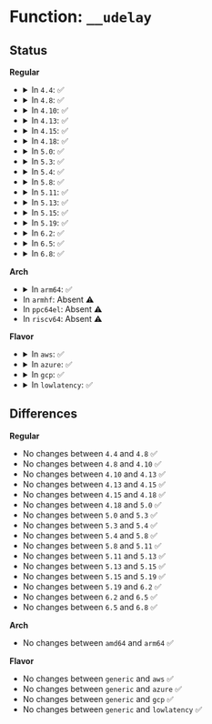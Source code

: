 # Function: <code>__udelay</code>

## Status
<b>Regular</b>
<ul>
<li>
<details>
<summary>In <code>4.4</code>: ✅</summary>

```c
void __udelay(long unsigned int usecs);
```

**Collision:** Unique Global

**Inline:** No

**Transformation:** False

**Instances:**

```
In arch/x86/lib/delay.c (ffffffff813f6500)
Location: arch/x86/lib/delay.c:171
Inline: False
Direct callers:
  - arch/x86/kernel/smpboot.c:native_cpu_up
  - drivers/acpi/osl.c:acpi_os_stall
  - drivers/acpi/ec.c:ec_guard
  - drivers/acpi/apei/erst.c:erst_exec_stall
  - drivers/regulator/core.c:_regulator_enable_delay
  - drivers/regulator/core.c:_regulator_enable_delay
  - drivers/regulator/core.c:_regulator_do_set_voltage
  - drivers/spi/spi.c:spi_transfer_one_message
  - drivers/cpufreq/powernow-k8.c:write_new_fid
  - drivers/mmc/core/mmc_ops.c:__mmc_switch
  - drivers/clocksource/acpi_pm.c:init_acpi_pm_clocksource
```
**Symbols:**

```
ffffffff813f6500-ffffffff813f6531: __udelay (STB_GLOBAL)
```
</details>
</li>
<li>
<details>
<summary>In <code>4.8</code>: ✅</summary>

```c
void __udelay(long unsigned int usecs);
```

**Collision:** Unique Global

**Inline:** No

**Transformation:** False

**Instances:**

```
In arch/x86/lib/delay.c (ffffffff8143d0d0)
Location: arch/x86/lib/delay.c:171
Inline: False
Direct callers:
  - arch/x86/kernel/smpboot.c:native_cpu_up
  - drivers/acpi/osl.c:acpi_os_stall
  - drivers/acpi/ec.c:ec_guard
  - drivers/acpi/apei/erst.c:erst_exec_stall
  - drivers/regulator/core.c:_regulator_do_set_voltage
  - drivers/regulator/core.c:_regulator_enable_delay
  - drivers/spi/spi.c:spi_transfer_one_message
  - drivers/cpufreq/powernow-k8.c:write_new_fid
  - drivers/mmc/core/mmc_ops.c:__mmc_switch
  - drivers/clocksource/acpi_pm.c:init_acpi_pm_clocksource
```
**Symbols:**

```
ffffffff8143d0d0-ffffffff8143d103: __udelay (STB_GLOBAL)
```
</details>
</li>
<li>
<details>
<summary>In <code>4.10</code>: ✅</summary>

```c
void __udelay(long unsigned int usecs);
```

**Collision:** Unique Global

**Inline:** No

**Transformation:** False

**Instances:**

```
In arch/x86/lib/delay.c (ffffffff8145a050)
Location: arch/x86/lib/delay.c:171
Inline: False
Direct callers:
  - arch/x86/kernel/smpboot.c:native_cpu_up
  - drivers/acpi/osl.c:acpi_os_stall
  - drivers/acpi/ec.c:ec_guard
  - drivers/acpi/cppc_acpi.c:send_pcc_cmd
  - drivers/acpi/apei/erst.c:erst_exec_stall
  - drivers/regulator/core.c:_regulator_do_set_voltage
  - drivers/regulator/core.c:_regulator_do_set_voltage
  - drivers/regulator/core.c:_regulator_enable_delay
  - drivers/spi/spi.c:spi_transfer_one_message
  - drivers/cpufreq/powernow-k8.c:write_new_fid
  - drivers/clocksource/acpi_pm.c:init_acpi_pm_clocksource
```
**Symbols:**

```
ffffffff8145a050-ffffffff8145a083: __udelay (STB_GLOBAL)
```
</details>
</li>
<li>
<details>
<summary>In <code>4.13</code>: ✅</summary>

```c
void __udelay(long unsigned int usecs);
```

**Collision:** Unique Global

**Inline:** No

**Transformation:** False

**Instances:**

```
In arch/x86/lib/delay.c (ffffffff818fbd70)
Location: arch/x86/lib/delay.c:178
Inline: False
Direct callers:
  - arch/x86/kernel/smpboot.c:native_cpu_up
  - drivers/acpi/osl.c:acpi_os_stall
  - drivers/acpi/ec.c:ec_guard
  - drivers/acpi/cppc_acpi.c:send_pcc_cmd
  - drivers/acpi/apei/erst.c:erst_exec_stall
  - drivers/regulator/core.c:_regulator_do_set_voltage
  - drivers/regulator/core.c:_regulator_do_set_voltage
  - drivers/regulator/core.c:_regulator_enable_delay
  - drivers/spi/spi.c:spi_transfer_one_message
  - drivers/net/phy/mdio_bus.c:__mdiobus_register
  - drivers/cpufreq/powernow-k8.c:write_new_fid
```
**Symbols:**

```
ffffffff818fbd70-ffffffff818fbdb1: __udelay (STB_GLOBAL)
```
</details>
</li>
<li>
<details>
<summary>In <code>4.15</code>: ✅</summary>

```c
void __udelay(long unsigned int usecs);
```

**Collision:** Unique Global

**Inline:** No

**Transformation:** False

**Instances:**

```
In arch/x86/lib/delay.c (ffffffff81982bd0)
Location: arch/x86/lib/delay.c:179
Inline: False
Direct callers:
  - arch/x86/kernel/smpboot.c:native_cpu_up
  - drivers/acpi/osl.c:acpi_os_stall
  - drivers/acpi/ec.c:ec_guard
  - drivers/acpi/cppc_acpi.c:send_pcc_cmd
  - drivers/acpi/apei/erst.c:erst_exec_stall
  - drivers/regulator/core.c:_regulator_do_set_voltage
  - drivers/regulator/core.c:_regulator_do_set_voltage
  - drivers/regulator/core.c:_regulator_enable_delay
  - drivers/spi/spi.c:spi_transfer_one_message
  - drivers/net/phy/mdio_bus.c:__mdiobus_register
  - drivers/cpufreq/powernow-k8.c:write_new_fid
```
**Symbols:**

```
ffffffff81982bd0-ffffffff81982c17: __udelay (STB_GLOBAL)
```
</details>
</li>
<li>
<details>
<summary>In <code>4.18</code>: ✅</summary>

```c
void __udelay(long unsigned int usecs);
```

**Collision:** Unique Global

**Inline:** No

**Transformation:** False

**Instances:**

```
In arch/x86/lib/delay.c (ffffffff819df140)
Location: arch/x86/lib/delay.c:179
Inline: False
Direct callers:
  - arch/x86/kernel/smpboot.c:native_cpu_up
  - drivers/acpi/osl.c:acpi_os_stall
  - drivers/acpi/ec.c:ec_guard
  - drivers/acpi/cppc_acpi.c:send_pcc_cmd
  - drivers/acpi/apei/erst.c:erst_exec_stall
  - drivers/regulator/core.c:_regulator_do_set_voltage
  - drivers/regulator/core.c:_regulator_do_set_voltage
  - drivers/regulator/core.c:_regulator_enable_delay
  - drivers/spi/spi.c:spi_transfer_one_message
  - drivers/net/phy/mdio_bus.c:__mdiobus_register
  - drivers/cpufreq/powernow-k8.c:write_new_fid
  - drivers/clocksource/acpi_pm.c:init_acpi_pm_clocksource
```
**Symbols:**

```
ffffffff819df140-ffffffff819df187: __udelay (STB_GLOBAL)
```
</details>
</li>
<li>
<details>
<summary>In <code>5.0</code>: ✅</summary>

```c
void __udelay(long unsigned int usecs);
```

**Collision:** Unique Global

**Inline:** No

**Transformation:** False

**Instances:**

```
In arch/x86/lib/delay.c (ffffffff81a1a070)
Location: arch/x86/lib/delay.c:179
Inline: False
Direct callers:
  - arch/x86/kernel/smpboot.c:native_cpu_up
  - drivers/acpi/osl.c:acpi_os_stall
  - drivers/acpi/ec.c:ec_guard
  - drivers/acpi/cppc_acpi.c:send_pcc_cmd
  - drivers/acpi/apei/erst.c:erst_exec_stall
  - drivers/regulator/core.c:_regulator_do_set_voltage
  - drivers/regulator/core.c:_regulator_do_set_voltage
  - drivers/regulator/core.c:_regulator_enable_delay
  - drivers/spi/spi.c:spi_transfer_one_message
  - drivers/net/phy/mdio_bus.c:__mdiobus_register
  - drivers/cpufreq/powernow-k8.c:write_new_fid
  - drivers/clocksource/acpi_pm.c:init_acpi_pm_clocksource
```
**Symbols:**

```
ffffffff81a1a070-ffffffff81a1a0b7: __udelay (STB_GLOBAL)
```
</details>
</li>
<li>
<details>
<summary>In <code>5.3</code>: ✅</summary>

```c
void __udelay(long unsigned int usecs);
```

**Collision:** Unique Global

**Inline:** No

**Transformation:** False

**Instances:**

```
In arch/x86/lib/delay.c (ffffffff81a89d40)
Location: arch/x86/lib/delay.c:179
Inline: False
Direct callers:
  - arch/x86/kernel/smpboot.c:wakeup_secondary_cpu_via_init
  - drivers/acpi/osl.c:acpi_os_stall
  - drivers/acpi/ec.c:ec_guard
  - drivers/acpi/cppc_acpi.c:send_pcc_cmd
  - drivers/acpi/apei/erst.c:erst_exec_stall
  - drivers/regulator/core.c:_regulator_do_set_voltage
  - drivers/regulator/core.c:_regulator_do_set_voltage
  - drivers/regulator/core.c:_regulator_enable_delay
  - drivers/net/phy/mdio_bus.c:__mdiobus_register
  - drivers/cpufreq/powernow-k8.c:write_new_fid
  - drivers/clocksource/acpi_pm.c:init_acpi_pm_clocksource
```
**Symbols:**

```
ffffffff81a89d40-ffffffff81a89d57: __udelay (STB_GLOBAL)
```
</details>
</li>
<li>
<details>
<summary>In <code>5.4</code>: ✅</summary>

```c
void __udelay(long unsigned int usecs);
```

**Collision:** Unique Global

**Inline:** No

**Transformation:** False

**Instances:**

```
In arch/x86/lib/delay.c (ffffffff81ac1000)
Location: arch/x86/lib/delay.c:179
Inline: False
Direct callers:
  - arch/x86/kernel/smpboot.c:wakeup_secondary_cpu_via_init
  - arch/x86/platform/uv/uv_nmi.c:uv_handle_nmi
  - arch/x86/platform/uv/uv_nmi.c:uv_nmi_wait_cpus
  - arch/x86/platform/uv/uv_nmi.c:uv_nmi_wait_cpus
  - drivers/acpi/osl.c:acpi_os_stall
  - drivers/acpi/ec.c:ec_guard
  - drivers/acpi/cppc_acpi.c:send_pcc_cmd
  - drivers/acpi/apei/erst.c:erst_exec_stall
  - drivers/regulator/core.c:_regulator_do_set_voltage
  - drivers/regulator/core.c:_regulator_do_set_voltage
  - drivers/regulator/core.c:_regulator_enable_delay
  - drivers/net/phy/mdio_bus.c:__mdiobus_register
  - drivers/cpufreq/powernow-k8.c:write_new_fid
  - drivers/clocksource/acpi_pm.c:init_acpi_pm_clocksource
```
**Symbols:**

```
ffffffff81ac1000-ffffffff81ac1017: __udelay (STB_GLOBAL)
```
</details>
</li>
<li>
<details>
<summary>In <code>5.8</code>: ✅</summary>

```c
void __udelay(long unsigned int usecs);
```

**Collision:** Unique Global

**Inline:** No

**Transformation:** False

**Instances:**

```
In arch/x86/lib/delay.c (ffffffff815fd490)
Location: arch/x86/lib/delay.c:221
Inline: False
Direct callers:
  - arch/x86/kernel/smpboot.c:wakeup_secondary_cpu_via_init
  - arch/x86/platform/uv/uv_nmi.c:uv_nmi_wait_cpus
  - arch/x86/platform/uv/uv_nmi.c:uv_nmi_wait_cpus
  - arch/x86/platform/uv/uv_nmi.c:uv_check_nmi
  - drivers/acpi/osl.c:acpi_os_stall
  - drivers/acpi/ec.c:ec_guard
  - drivers/acpi/cppc_acpi.c:send_pcc_cmd
  - drivers/acpi/apei/erst.c:erst_exec_stall
  - drivers/regulator/core.c:_regulator_do_set_voltage
  - drivers/regulator/core.c:_regulator_do_set_voltage
  - drivers/regulator/core.c:_regulator_enable_delay
  - drivers/base/regmap/regmap.c:_regmap_multi_reg_write
  - drivers/base/regmap/regmap.c:_regmap_range_multi_paged_reg_write
  - drivers/spi/spi.c:spi_delay_exec
  - drivers/net/phy/mdio_bus.c:__mdiobus_register
  - drivers/cpufreq/powernow-k8.c:core_voltage_pre_transition
  - drivers/cpufreq/powernow-k8.c:core_voltage_pre_transition
  - drivers/cpufreq/powernow-k8.c:write_new_fid
  - drivers/clocksource/acpi_pm.c:init_acpi_pm_clocksource
```
**Symbols:**

```
ffffffff815fd490-ffffffff815fd4a7: __udelay (STB_GLOBAL)
```
</details>
</li>
<li>
<details>
<summary>In <code>5.11</code>: ✅</summary>

```c
void __udelay(long unsigned int usecs);
```

**Collision:** Unique Global

**Inline:** No

**Transformation:** False

**Instances:**

```
In arch/x86/lib/delay.c (ffffffff816221c0)
Location: arch/x86/lib/delay.c:221
Inline: False
Direct callers:
  - arch/x86/kernel/smpboot.c:wakeup_secondary_cpu_via_init
  - arch/x86/platform/uv/uv_nmi.c:uv_nmi_wait_cpus
  - arch/x86/platform/uv/uv_nmi.c:uv_nmi_wait_cpus
  - arch/x86/platform/uv/uv_nmi.c:uv_check_nmi
  - drivers/acpi/osl.c:acpi_os_stall
  - drivers/acpi/ec.c:ec_guard
  - drivers/acpi/cppc_acpi.c:send_pcc_cmd
  - drivers/acpi/apei/erst.c:erst_exec_stall
  - drivers/regulator/core.c:_regulator_do_set_voltage
  - drivers/regulator/core.c:_regulator_do_set_voltage
  - drivers/regulator/core.c:_regulator_enable_delay
  - drivers/base/regmap/regmap.c:_regmap_multi_reg_write
  - drivers/base/regmap/regmap.c:_regmap_range_multi_paged_reg_write
  - drivers/spi/spi.c:spi_delay_exec
  - drivers/net/phy/mdio_bus.c:__mdiobus_register
  - drivers/net/phy/mdio_bus.c:__mdiobus_register
  - drivers/net/phy/mdio_device.c:mdio_device_reset
  - drivers/usb/early/xhci-dbc.c:handshake
  - drivers/cpufreq/powernow-k8.c:core_voltage_pre_transition
  - drivers/cpufreq/powernow-k8.c:core_voltage_pre_transition
  - drivers/cpufreq/powernow-k8.c:write_new_fid
  - drivers/clocksource/acpi_pm.c:init_acpi_pm_clocksource
```
**Symbols:**

```
ffffffff816221c0-ffffffff816221d7: __udelay (STB_GLOBAL)
```
</details>
</li>
<li>
<details>
<summary>In <code>5.13</code>: ✅</summary>

```c
void __udelay(long unsigned int usecs);
```

**Collision:** Unique Global

**Inline:** No

**Transformation:** False

**Instances:**

```
In arch/x86/lib/delay.c (ffffffff81605aa0)
Location: arch/x86/lib/delay.c:221
Inline: False
Direct callers:
  - arch/x86/kernel/smpboot.c:wakeup_secondary_cpu_via_init
  - arch/x86/platform/uv/uv_nmi.c:uv_nmi_wait_cpus
  - arch/x86/platform/uv/uv_nmi.c:uv_nmi_wait_cpus
  - arch/x86/platform/uv/uv_nmi.c:uv_check_nmi
  - drivers/acpi/osl.c:acpi_os_stall
  - drivers/acpi/osl.c:acpi_os_stall
  - drivers/acpi/ec.c:ec_guard
  - drivers/acpi/cppc_acpi.c:send_pcc_cmd
  - drivers/acpi/apei/erst.c:erst_exec_stall
  - drivers/regulator/core.c:_regulator_do_set_voltage
  - drivers/regulator/core.c:_regulator_do_set_voltage
  - drivers/regulator/core.c:_regulator_enable_delay
  - drivers/base/regmap/regmap.c:_regmap_multi_reg_write
  - drivers/base/regmap/regmap.c:_regmap_range_multi_paged_reg_write
  - drivers/spi/spi.c:spi_delay_exec
  - drivers/net/phy/mdio_bus.c:__mdiobus_register
  - drivers/net/phy/mdio_bus.c:__mdiobus_register
  - drivers/net/phy/mdio_device.c:mdio_device_reset
  - drivers/cpufreq/powernow-k8.c:core_voltage_pre_transition
  - drivers/cpufreq/powernow-k8.c:core_voltage_pre_transition
  - drivers/cpufreq/powernow-k8.c:write_new_fid
  - drivers/clocksource/acpi_pm.c:init_acpi_pm_clocksource
```
**Symbols:**

```
ffffffff81605aa0-ffffffff81605ab7: __udelay (STB_GLOBAL)
```
</details>
</li>
<li>
<details>
<summary>In <code>5.15</code>: ✅</summary>

```c
void __udelay(long unsigned int usecs);
```

**Collision:** Unique Global

**Inline:** No

**Transformation:** False

**Instances:**

```
In arch/x86/lib/delay.c (ffffffff81674390)
Location: arch/x86/lib/delay.c:221
Inline: False
Direct callers:
  - arch/x86/kernel/smpboot.c:wakeup_secondary_cpu_via_init
  - arch/x86/platform/uv/uv_nmi.c:uv_handle_nmi
  - arch/x86/platform/uv/uv_nmi.c:uv_nmi_wait_cpus
  - arch/x86/platform/uv/uv_nmi.c:uv_nmi_wait_cpus
  - drivers/acpi/osl.c:acpi_os_stall
  - drivers/acpi/osl.c:acpi_os_stall
  - drivers/acpi/ec.c:ec_guard
  - drivers/acpi/cppc_acpi.c:send_pcc_cmd
  - drivers/acpi/apei/erst.c:erst_exec_stall
  - drivers/regulator/core.c:_regulator_do_set_voltage
  - drivers/regulator/core.c:_regulator_do_set_voltage
  - drivers/regulator/core.c:_regulator_enable_delay
  - drivers/base/regmap/regmap.c:_regmap_multi_reg_write
  - drivers/base/regmap/regmap.c:_regmap_range_multi_paged_reg_write
  - drivers/spi/spi.c:spi_delay_exec
  - drivers/spi/spi-mem.c:spi_mem_poll_status
  - drivers/net/phy/mdio_bus.c:__mdiobus_register
  - drivers/net/phy/mdio_bus.c:__mdiobus_register
  - drivers/net/phy/mdio_device.c:mdio_device_reset
  - drivers/cpufreq/powernow-k8.c:core_voltage_pre_transition
  - drivers/cpufreq/powernow-k8.c:core_voltage_pre_transition
  - drivers/cpufreq/powernow-k8.c:write_new_fid
  - drivers/clocksource/acpi_pm.c:init_acpi_pm_clocksource
```
**Symbols:**

```
ffffffff81674390-ffffffff816743a7: __udelay (STB_GLOBAL)
```
</details>
</li>
<li>
<details>
<summary>In <code>5.19</code>: ✅</summary>

```c
void __udelay(long unsigned int usecs);
```

**Collision:** Unique Global

**Inline:** No

**Transformation:** False

**Instances:**

```
In arch/x86/lib/delay.c (ffffffff8178ea80)
Location: arch/x86/lib/delay.c:221
Inline: False
Direct callers:
  - arch/x86/kernel/smpboot.c:wakeup_secondary_cpu_via_init
  - arch/x86/platform/uv/uv_nmi.c:uv_nmi_wait_cpus
  - arch/x86/platform/uv/uv_nmi.c:uv_nmi_wait_cpus
  - arch/x86/platform/uv/uv_nmi.c:uv_check_nmi
  - kernel/rcu/srcutree.c:try_check_zero
  - drivers/acpi/osl.c:acpi_os_stall
  - drivers/acpi/ec.c:ec_guard
  - drivers/acpi/cppc_acpi.c:send_pcc_cmd
  - drivers/acpi/apei/erst.c:erst_exec_stall
  - drivers/regulator/core.c:_regulator_delay_helper
  - drivers/base/regmap/regmap.c:_regmap_multi_reg_write
  - drivers/base/regmap/regmap.c:_regmap_range_multi_paged_reg_write
  - drivers/spi/spi.c:spi_delay_exec
  - drivers/spi/spi-mem.c:spi_mem_poll_status
  - drivers/net/phy/mdio_bus.c:__mdiobus_register
  - drivers/net/phy/mdio_bus.c:__mdiobus_register
  - drivers/net/phy/mdio_device.c:mdio_device_reset
  - drivers/cpufreq/powernow-k8.c:core_voltage_pre_transition
  - drivers/cpufreq/powernow-k8.c:core_voltage_pre_transition
  - drivers/cpufreq/powernow-k8.c:write_new_fid
  - drivers/clocksource/acpi_pm.c:init_acpi_pm_clocksource
```
**Symbols:**

```
ffffffff8178ea80-ffffffff8178ea9d: __udelay (STB_GLOBAL)
```
</details>
</li>
<li>
<details>
<summary>In <code>6.2</code>: ✅</summary>

```c
void __udelay(long unsigned int usecs);
```

**Collision:** Unique Global

**Inline:** No

**Transformation:** False

**Instances:**

```
In arch/x86/lib/delay.c (ffffffff8204c410)
Location: arch/x86/lib/delay.c:221
Inline: False
Direct callers:
  - arch/x86/kernel/smpboot.c:wakeup_secondary_cpu_via_init
  - arch/x86/platform/uv/uv_nmi.c:uv_nmi_wait_cpus
  - arch/x86/platform/uv/uv_nmi.c:uv_nmi_wait_cpus
  - arch/x86/platform/uv/uv_nmi.c:uv_check_nmi
  - kernel/rcu/srcutree.c:try_check_zero
  - drivers/acpi/osl.c:acpi_os_stall
  - drivers/acpi/ec.c:ec_guard
  - drivers/acpi/cppc_acpi.c:send_pcc_cmd
  - drivers/acpi/apei/erst.c:erst_exec_stall
  - drivers/regulator/core.c:_regulator_delay_helper
  - drivers/base/regmap/regmap.c:_regmap_multi_reg_write
  - drivers/base/regmap/regmap.c:_regmap_range_multi_paged_reg_write
  - drivers/spi/spi.c:spi_delay_exec
  - drivers/spi/spi-mem.c:spi_mem_poll_status
  - drivers/net/phy/mdio_bus.c:__mdiobus_register
  - drivers/net/phy/mdio_bus.c:__mdiobus_register
  - drivers/net/phy/mdio_device.c:mdio_device_reset
  - drivers/cpufreq/powernow-k8.c:core_voltage_pre_transition
  - drivers/cpufreq/powernow-k8.c:core_voltage_pre_transition
  - drivers/cpufreq/powernow-k8.c:write_new_fid
  - drivers/clocksource/acpi_pm.c:init_acpi_pm_clocksource
```
**Symbols:**

```
ffffffff8204c410-ffffffff8204c42d: __udelay (STB_GLOBAL)
```
</details>
</li>
<li>
<details>
<summary>In <code>6.5</code>: ✅</summary>

```c
void __udelay(long unsigned int usecs);
```

**Collision:** Unique Global

**Inline:** No

**Transformation:** False

**Instances:**

```
In arch/x86/lib/delay.c (ffffffff820cad20)
Location: arch/x86/lib/delay.c:221
Inline: False
Direct callers:
  - arch/x86/kernel/smpboot.c:send_init_sequence
  - arch/x86/platform/uv/uv_nmi.c:uv_nmi_wait_cpus
  - arch/x86/platform/uv/uv_nmi.c:uv_nmi_wait_cpus
  - arch/x86/platform/uv/uv_nmi.c:uv_check_nmi
  - kernel/rcu/srcutree.c:try_check_zero
  - drivers/acpi/osl.c:acpi_os_stall
  - drivers/acpi/ec.c:ec_guard
  - drivers/acpi/cppc_acpi.c:send_pcc_cmd
  - drivers/acpi/apei/erst.c:erst_exec_stall
  - drivers/regulator/core.c:_regulator_delay_helper
  - drivers/base/regmap/regmap.c:_regmap_multi_reg_write
  - drivers/base/regmap/regmap.c:_regmap_range_multi_paged_reg_write
  - drivers/spi/spi.c:spi_delay_exec
  - drivers/spi/spi-mem.c:spi_mem_poll_status
  - drivers/net/phy/mdio_bus.c:__mdiobus_register
  - drivers/net/phy/mdio_bus.c:__mdiobus_register
  - drivers/net/phy/mdio_device.c:mdio_device_reset
  - drivers/cpufreq/powernow-k8.c:core_voltage_pre_transition
  - drivers/cpufreq/powernow-k8.c:core_voltage_pre_transition
  - drivers/cpufreq/powernow-k8.c:write_new_fid
  - drivers/clocksource/acpi_pm.c:init_acpi_pm_clocksource
```
**Symbols:**

```
ffffffff820cad20-ffffffff820cad3d: __udelay (STB_GLOBAL)
```
</details>
</li>
<li>
<details>
<summary>In <code>6.8</code>: ✅</summary>

```c
void __udelay(long unsigned int usecs);
```

**Collision:** Unique Global

**Inline:** No

**Transformation:** False

**Instances:**

```
In arch/x86/lib/delay.c (ffffffff821a5550)
Location: arch/x86/lib/delay.c:221
Inline: False
Direct callers:
  - arch/x86/kernel/smpboot.c:wakeup_secondary_cpu_via_init
  - arch/x86/platform/uv/uv_nmi.c:uv_nmi_wait_cpus
  - arch/x86/platform/uv/uv_nmi.c:uv_nmi_wait_cpus
  - arch/x86/platform/uv/uv_nmi.c:uv_check_nmi
  - kernel/rcu/srcutree.c:try_check_zero
  - drivers/acpi/osl.c:acpi_os_stall
  - drivers/acpi/ec.c:ec_guard
  - drivers/acpi/cppc_acpi.c:send_pcc_cmd
  - drivers/acpi/apei/erst.c:erst_exec_stall
  - drivers/regulator/core.c:_regulator_delay_helper
  - drivers/base/regmap/regmap.c:_regmap_multi_reg_write
  - drivers/base/regmap/regmap.c:_regmap_range_multi_paged_reg_write
  - drivers/spi/spi.c:spi_delay_exec
  - drivers/spi/spi-mem.c:spi_mem_poll_status
  - drivers/net/phy/mdio_bus.c:__mdiobus_register
  - drivers/net/phy/mdio_bus.c:__mdiobus_register
  - drivers/net/phy/mdio_device.c:mdio_device_reset
  - drivers/cpufreq/powernow-k8.c:core_voltage_pre_transition
  - drivers/cpufreq/powernow-k8.c:core_voltage_pre_transition
  - drivers/cpufreq/powernow-k8.c:write_new_fid
  - drivers/clocksource/acpi_pm.c:init_acpi_pm_clocksource
```
**Symbols:**

```
ffffffff821a5550-ffffffff821a556d: __udelay (STB_GLOBAL)
```
</details>
</li>
</ul>
<b>Arch</b>
<ul>
<li>
<details>
<summary>In <code>arm64</code>: ✅</summary>

```c
void __udelay(long unsigned int usecs);
```

**Collision:** Unique Global

**Inline:** No

**Transformation:** False

**Instances:**

```
In arch/arm64/lib/delay.c (ffff800010d82870)
Location: arch/arm64/lib/delay.c:49
Inline: False
Direct callers:
  - drivers/acpi/osl.c:acpi_os_stall
  - drivers/acpi/ec.c:ec_guard
  - drivers/acpi/cppc_acpi.c:send_pcc_cmd
  - drivers/acpi/apei/erst.c:erst_exec_stall
  - drivers/clk/actions/owl-pll.c:owl_pll_set_rate
  - drivers/clk/rockchip/clk-pll.c:rockchip_rk3066_pll_set_params
  - drivers/clk/sunxi-ng/ccu_mux.c:ccu_mux_notifier_cb
  - drivers/clk/sunxi-ng/ccu_mux.c:ccu_mux_notifier_cb
  - drivers/regulator/core.c:_regulator_do_set_voltage
  - drivers/regulator/core.c:_regulator_do_set_voltage
  - drivers/regulator/core.c:_regulator_enable_delay
  - drivers/iommu/arm-smmu.c:__arm_smmu_tlb_sync
  - drivers/misc/vexpress-syscfg.c:vexpress_syscfg_exec
  - drivers/spi/spi-fsl-spi.c:fsl_spi_do_one_msg
  - drivers/net/phy/mdio_bus.c:__mdiobus_register
```
**Symbols:**

```
ffff800010d82870-ffff800010d828b4: __udelay (STB_GLOBAL)
```
</details>
</li>
<li>
In <code>armhf</code>: Absent ⚠️
</li>
<li>
In <code>ppc64el</code>: Absent ⚠️
</li>
<li>
In <code>riscv64</code>: Absent ⚠️
</li>
</ul>
<b>Flavor</b>
<ul>
<li>
<details>
<summary>In <code>aws</code>: ✅</summary>

```c
void __udelay(long unsigned int usecs);
```

**Collision:** Unique Global

**Inline:** No

**Transformation:** False

**Instances:**

```
In arch/x86/lib/delay.c (ffffffff81a5fe50)
Location: arch/x86/lib/delay.c:179
Inline: False
Direct callers:
  - arch/x86/kernel/smpboot.c:wakeup_secondary_cpu_via_init
  - drivers/acpi/osl.c:acpi_os_stall
  - drivers/acpi/ec.c:ec_guard
  - drivers/acpi/cppc_acpi.c:send_pcc_cmd
  - drivers/regulator/core.c:_regulator_do_set_voltage
  - drivers/regulator/core.c:_regulator_do_set_voltage
  - drivers/regulator/core.c:_regulator_enable_delay
  - drivers/net/phy/mdio_bus.c:__mdiobus_register
  - drivers/cpufreq/powernow-k8.c:write_new_fid
  - drivers/clocksource/acpi_pm.c:init_acpi_pm_clocksource
```
**Symbols:**

```
ffffffff81a5fe50-ffffffff81a5fe67: __udelay (STB_GLOBAL)
```
</details>
</li>
<li>
<details>
<summary>In <code>azure</code>: ✅</summary>

```c
void __udelay(long unsigned int usecs);
```

**Collision:** Unique Global

**Inline:** No

**Transformation:** False

**Instances:**

```
In arch/x86/lib/delay.c (ffffffff81a1cf20)
Location: arch/x86/lib/delay.c:179
Inline: False
Direct callers:
  - arch/x86/kernel/smpboot.c:wakeup_secondary_cpu_via_init
  - drivers/acpi/osl.c:acpi_os_stall
  - drivers/acpi/ec.c:ec_guard
  - drivers/acpi/cppc_acpi.c:send_pcc_cmd
  - drivers/acpi/apei/erst.c:erst_exec_stall
  - drivers/regulator/core.c:_regulator_do_set_voltage
  - drivers/regulator/core.c:_regulator_do_set_voltage
  - drivers/regulator/core.c:_regulator_enable_delay
  - drivers/net/phy/mdio_bus.c:__mdiobus_register
  - drivers/cpufreq/powernow-k8.c:write_new_fid
  - drivers/clocksource/acpi_pm.c:init_acpi_pm_clocksource
  - drivers/hv/connection.c:vmbus_post_msg
```
**Symbols:**

```
ffffffff81a1cf20-ffffffff81a1cf37: __udelay (STB_GLOBAL)
```
</details>
</li>
<li>
<details>
<summary>In <code>gcp</code>: ✅</summary>

```c
void __udelay(long unsigned int usecs);
```

**Collision:** Unique Global

**Inline:** No

**Transformation:** False

**Instances:**

```
In arch/x86/lib/delay.c (ffffffff81acc240)
Location: arch/x86/lib/delay.c:179
Inline: False
Direct callers:
  - arch/x86/kernel/smpboot.c:wakeup_secondary_cpu_via_init
  - drivers/acpi/osl.c:acpi_os_stall
  - drivers/acpi/ec.c:ec_guard
  - drivers/acpi/cppc_acpi.c:send_pcc_cmd
  - drivers/acpi/apei/erst.c:erst_exec_stall
  - drivers/regulator/core.c:_regulator_do_set_voltage
  - drivers/regulator/core.c:_regulator_do_set_voltage
  - drivers/regulator/core.c:_regulator_enable_delay
  - drivers/net/phy/mdio_bus.c:__mdiobus_register
  - drivers/cpufreq/powernow-k8.c:write_new_fid
  - drivers/clocksource/acpi_pm.c:init_acpi_pm_clocksource
```
**Symbols:**

```
ffffffff81acc240-ffffffff81acc257: __udelay (STB_GLOBAL)
```
</details>
</li>
<li>
<details>
<summary>In <code>lowlatency</code>: ✅</summary>

```c
void __udelay(long unsigned int usecs);
```

**Collision:** Unique Global

**Inline:** No

**Transformation:** False

**Instances:**

```
In arch/x86/lib/delay.c (ffffffff81ad8720)
Location: arch/x86/lib/delay.c:179
Inline: False
Direct callers:
  - arch/x86/kernel/smpboot.c:wakeup_secondary_cpu_via_init
  - arch/x86/platform/uv/uv_nmi.c:uv_handle_nmi
  - arch/x86/platform/uv/uv_nmi.c:uv_nmi_wait_cpus
  - arch/x86/platform/uv/uv_nmi.c:uv_nmi_wait_cpus
  - drivers/acpi/osl.c:acpi_os_stall
  - drivers/acpi/ec.c:ec_guard
  - drivers/acpi/cppc_acpi.c:send_pcc_cmd
  - drivers/acpi/apei/erst.c:erst_exec_stall
  - drivers/regulator/core.c:_regulator_do_set_voltage
  - drivers/regulator/core.c:_regulator_do_set_voltage
  - drivers/regulator/core.c:_regulator_enable_delay
  - drivers/net/phy/mdio_bus.c:__mdiobus_register
  - drivers/cpufreq/powernow-k8.c:write_new_fid
  - drivers/clocksource/acpi_pm.c:init_acpi_pm_clocksource
```
**Symbols:**

```
ffffffff81ad8720-ffffffff81ad8737: __udelay (STB_GLOBAL)
```
</details>
</li>
</ul>

## Differences
<b>Regular</b>
<ul>
<li>
No changes between <code>4.4</code> and <code>4.8</code> ✅
</li>
<li>
No changes between <code>4.8</code> and <code>4.10</code> ✅
</li>
<li>
No changes between <code>4.10</code> and <code>4.13</code> ✅
</li>
<li>
No changes between <code>4.13</code> and <code>4.15</code> ✅
</li>
<li>
No changes between <code>4.15</code> and <code>4.18</code> ✅
</li>
<li>
No changes between <code>4.18</code> and <code>5.0</code> ✅
</li>
<li>
No changes between <code>5.0</code> and <code>5.3</code> ✅
</li>
<li>
No changes between <code>5.3</code> and <code>5.4</code> ✅
</li>
<li>
No changes between <code>5.4</code> and <code>5.8</code> ✅
</li>
<li>
No changes between <code>5.8</code> and <code>5.11</code> ✅
</li>
<li>
No changes between <code>5.11</code> and <code>5.13</code> ✅
</li>
<li>
No changes between <code>5.13</code> and <code>5.15</code> ✅
</li>
<li>
No changes between <code>5.15</code> and <code>5.19</code> ✅
</li>
<li>
No changes between <code>5.19</code> and <code>6.2</code> ✅
</li>
<li>
No changes between <code>6.2</code> and <code>6.5</code> ✅
</li>
<li>
No changes between <code>6.5</code> and <code>6.8</code> ✅
</li>
</ul>
<b>Arch</b>
<ul>
<li>
No changes between <code>amd64</code> and <code>arm64</code> ✅
</li>
</ul>
<b>Flavor</b>
<ul>
<li>
No changes between <code>generic</code> and <code>aws</code> ✅
</li>
<li>
No changes between <code>generic</code> and <code>azure</code> ✅
</li>
<li>
No changes between <code>generic</code> and <code>gcp</code> ✅
</li>
<li>
No changes between <code>generic</code> and <code>lowlatency</code> ✅
</li>
</ul>
